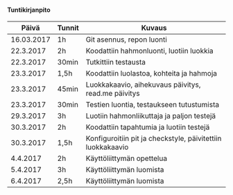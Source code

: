 ﻿#### Tuntikirjanpito

Päivä | Tunnit | Kuvaus
--------------- | ----- | ------
16.03.2017 | 1h | Git asennus, repon luonti
22.3.2017 | 2h | Koodattiin hahmonluonti, luotiin luokkia
22.3.2017 | 30min | Tutkittiin testausta
23.3.2017 | 1,5h | Koodattiin luolastoa, kohteita ja hahmoja
23.3.2017 | 45min | Luokkakaavio, aihekuvaus päivitys, read.me päivitys
23.3.2017 | 30min | Testien luontia, testaukseen tutustumista
29.3.2017 | 3h | Luotiin hahmonliikuttaja ja paljon testejä
30.3.2017 | 2h | Koodattiin tapahtumia ja luotiin testejä
30.3.2017 | 1,5h | Konfiguroitiin pit ja checkstyle, päivitettiin luokkakaavio
4.4.2017 | 2h | Käyttöliittymän opettelua
5.4.2017 | 3h | Käyttöliittymän luomista
6.4.2017 | 2,5h | Käyttöliittymän luomista

